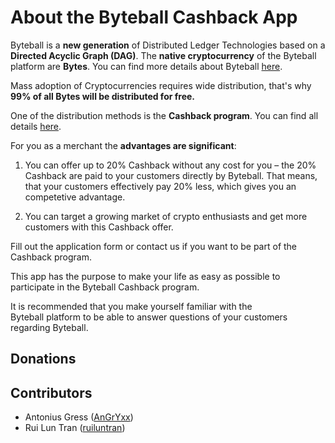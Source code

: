# About the Byteball Cashback App

Byteball is a **new generation** of Distributed Ledger Technologies based 
on a **Directed Acyclic Graph (DAG)**. The **native cryptocurrency** of the 
Byteball platform are **Bytes**. You can find more details about 
Byteball [here](https://byteball.org/).

Mass adoption of Cryptocurrencies requires wide distribution, 
that's why **99% of all Bytes will be distributed for free.**

One of the distribution methods is the **Cashback program**. 
You can find all details [here](https://medium.com/byteball/byteball-cashback-program-9c717b8d3173).

For you as a merchant the **advantages are significant**:
1. You can offer up to 20% Cashback without any cost for you – 
the 20% Cashback are paid to your customers directly by Byteball. 
That means, that your customers effectively pay 20% less, 
which gives you an competetive advantage.

2. You can target a growing market of crypto enthusiasts 
and get more customers with this Cashback offer.

Fill out the application form or contact us if you want to be part 
of the Cashback program.

This app has the purpose to make your life as easy as possible to 
participate in the Byteball Cashback program.

It is recommended that you make yourself familiar with the  
Byteball platform to be able to answer questions of 
your customers regarding Byteball.


## Donations


## Contributors
- Antonius Gress ([AnGrYxx](https://github.com/AnGrYxx))
- Rui Lun Tran ([ruiluntran](https://github.com/ruiluntran/byteball-coffeemachine))
